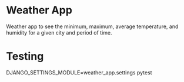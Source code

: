 # Weather App


Weather app to see the minimum, maximum, average temperature, and humidity for a
given city and period of time.


# Testing

DJANGO_SETTINGS_MODULE=weather_app.settings pytest
